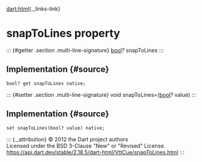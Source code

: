 [dart:html](../../dart-html/dart-html-library){._links-link}

snapToLines property
====================

::: {#getter .section .multi-line-signature}
[bool](../../dart-core/bool-class)? snapToLines
:::

Implementation {#source}
--------------

``` {.language-dart data-language="dart"}
bool? get snapToLines native;
```

::: {#setter .section .multi-line-signature}
void snapToLines=([bool](../../dart-core/bool-class)? value)
:::

Implementation {#source}
--------------

``` {.language-dart data-language="dart"}
set snapToLines(bool? value) native;
```

::: {._attribution}
© 2012 the Dart project authors\
Licensed under the BSD 3-Clause \"New\" or \"Revised\" License.\
<https://api.dart.dev/stable/2.18.5/dart-html/VttCue/snapToLines.html>
:::
